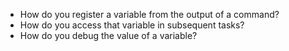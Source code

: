 - How do you register a variable from the output of a command?
- How do you access that variable in subsequent tasks?
- How do you debug the value of a variable?
